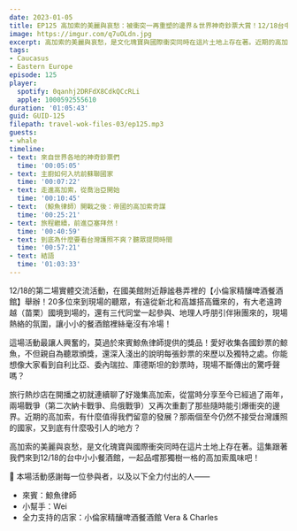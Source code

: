 ```yaml
---
date: 2023-01-05
title: EP125 高加索的美麗與哀愁：被衝突一再重塑的邊界＆世界神奇鈔票大賞！12/18台中場精華 ft. 鯨魚律師
image: https://imgur.com/q7uOLdn.jpg
excerpt: 高加索的美麗與哀愁，是文化瑰寶與國際衝突同時在這片土地上存在著。近期的高加索，有什麼值得我們留意的發展？那兩個至今仍然不接受台灣護照的國家，又到底有什麼吸引人的地方？這集跟著我們來到12/18的台中小小餐酒館，一起品嚐那獨樹一格的高加索風味吧！
tags:
- Caucasus
- Eastern Europe
episode: 125
player:
  spotify: 0qanhj2DRFdX8CdkQCcRLi
  apple: 1000592555610
duration: '01:05:43'
guid: GUID-125
filepath: travel-wok-files-03/ep125.mp3
guests:
- whale
timeline:
- text: 來自世界各地的神奇鈔票們
  time: '00:05:05'
- text: 主廚如何入坑前蘇聯國家
  time: '00:07:22'
- text: 走進高加索，從喬治亞開始
  time: '00:10:45'
- text: （鯨魚律師）開戰之後：帝國的高加索奇謀
  time: '00:25:21'
- text: 旅程繼續，前進亞塞拜然！
  time: '00:40:59'
- text: 到底為什麼要看台灣護照不爽？聽眾提問時間
  time: '00:57:21'
- text: 結語
  time: '01:03:33'
---
```

12/18的第二場實體交流活動，在國美館附近靜謐巷弄裡的【小倫家精釀啤酒餐酒館】舉辦！20多位來到現場的聽眾，有遠從新北和高雄搭高鐵來的，有大老遠跨越（苗栗）國境到場的，還有三代同堂一起參與、地理人呼朋引伴揪團來的，現場熱絡的氛圍，讓小小的餐酒館裡絲毫沒有冷場！

這場活動最讓人興奮的，莫過於來賓鯨魚律師提供的獎品！愛好收集各國鈔票的鯨魚，不但親自為聽眾頒獎，還深入淺出的說明每張鈔票的來歷以及獨特之處。你能想像大家看到自利比亞、委內瑞拉、庫德斯坦的鈔票時，現場不斷傳出的驚呼聲嗎？

旅行熱炒店在開播之初就連續聊了好幾集高加索，從當時分享至今已經過了兩年，兩場戰爭（第二次納卡戰爭、烏俄戰爭）又再次重劃了那些隨時能引爆衝突的邊界。近期的高加索，有什麼值得我們留意的發展？那兩個至今仍然不接受台灣護照的國家，又到底有什麼吸引人的地方？

高加索的美麗與哀愁，是文化瑰寶與國際衝突同時在這片土地上存在著。這集跟著我們來到12/18的台中小小餐酒館，一起品嚐那獨樹一格的高加索風味吧！

🫶 本場活動感謝每一位參與者，以及以下全力付出的人——

* 來賓：鯨魚律師
* 小幫手：Wei
* 全力支持的店家：小倫家精釀啤酒餐酒館 Vera & Charles
